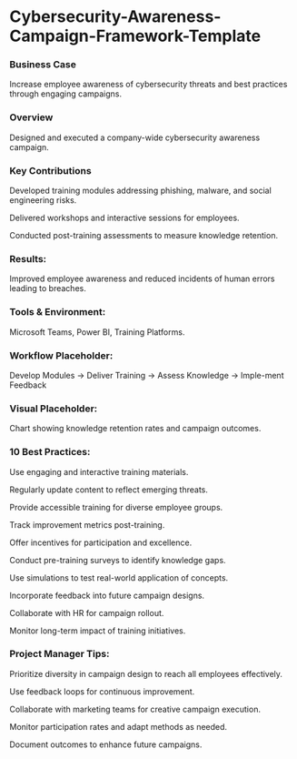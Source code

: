 # Cybersecurity-Awareness-Campaign-Framework-Template
<h3>Business Case</h3>
Increase employee awareness of cybersecurity threats and best practices through engaging campaigns.

<h3>Overview </h3>
Designed and executed a company-wide cybersecurity awareness campaign.


<h3>Key Contributions</h3>

Developed training modules addressing phishing, malware, and social engineering risks.

Delivered workshops and interactive sessions for employees.

Conducted post-training assessments to measure knowledge retention.


<h3>Results: </h3>
Improved employee awareness and reduced incidents of human errors leading to breaches.

<h3>Tools & Environment: </h3>
Microsoft Teams, Power BI, Training Platforms.

<h3>Workflow Placeholder:</h3>
Develop Modules → Deliver Training → Assess Knowledge → Imple-ment Feedback

<h3>Visual Placeholder: </h3>
Chart showing knowledge retention rates and campaign outcomes.


<h3>10 Best Practices:</h3>

Use engaging and interactive training materials.

Regularly update content to reflect emerging threats.

Provide accessible training for diverse employee groups.

Track improvement metrics post-training.

Offer incentives for participation and excellence.

Conduct pre-training surveys to identify knowledge gaps.

Use simulations to test real-world application of concepts.

Incorporate feedback into future campaign designs.

Collaborate with HR for campaign rollout.

Monitor long-term impact of training initiatives.


<h3>Project Manager Tips:</h3>

Prioritize diversity in campaign design to reach all employees effectively.

Use feedback loops for continuous improvement.

Collaborate with marketing teams for creative campaign execution.

Monitor participation rates and adapt methods as needed.

Document outcomes to enhance future campaigns.



